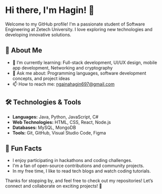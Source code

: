 # Hi there, I'm Hagin! 👋  

Welcome to my GitHub profile! I'm a passionate student of Software Engineering at Zetech University. I love exploring new technologies and developing innovative solutions.  

## 🚀 About Me  
- 🌱 I’m currently learning: Full-stack development, UI/UX design, mobile app development, Networking and cryptography  
- 💬 Ask me about: Programming languages, software development concepts, and project ideas  
- 📫 How to reach me: [ngainahagin697@gmail.com](mailto:ngainahagin697@gmail.com)  

## 🛠️ Technologies & Tools  
- **Languages:** Java, Python, JavaScript, C#  
- **Web Technologies:** HTML, CSS, React, Node.js  
- **Databases:** MySQL, MongoDB  
- **Tools:** Git, GitHub, Visual Studio Code, Figma  


## 🎉 Fun Facts  
- I enjoy participating in hackathons and coding challenges.  
- I'm a fan of open-source contributions and community projects.  
- In my free time, I like to read tech blogs and watch coding tutorials.  

Thanks for stopping by, and feel free to check out my repositories! Let’s connect and collaborate on exciting projects! 🔗                                                                                                      
  
  
  
  
  
